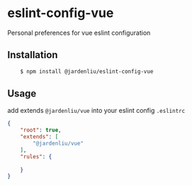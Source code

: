 # eslint-config-vue
Personal preferences for vue eslint configuration

## Installation

```bash
    $ npm install @jardenliu/eslint-config-vue
```

## Usage

add extends `@jardenliu/vue` into your eslint config `.eslintrc`

```json
{
    "root": true,
    "extends": [
        "@jardenliu/vue"
    ],
    "rules": {
        
    }
}
```